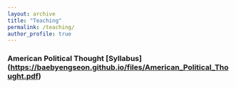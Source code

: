```yaml
---
layout: archive
title: "Teaching"
permalink: /teaching/
author_profile: true
---
```


### American Political Thought [Syllabus] (https://baebyengseon.github.io/files/American_Political_Thought.pdf)

